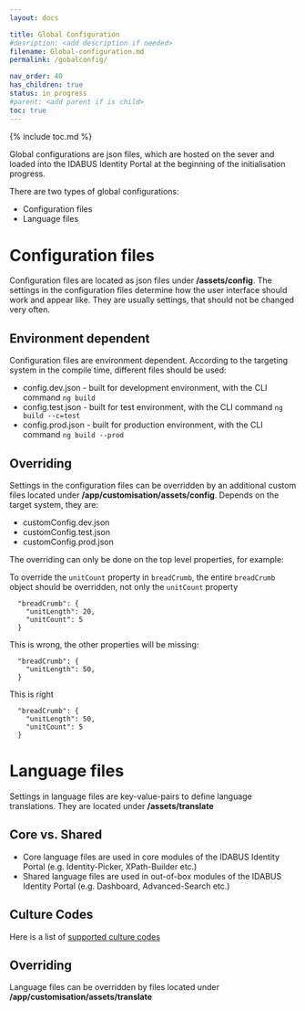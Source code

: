 ```yaml
---
layout: docs

title: Global Configuration
#desription: <add description if needed>
filename: Global-configuration.md
permalink: /gobalconfig/

nav_order: 40
has_children: true
status: in progress
#parent: <add parent if is child>
toc: true
---
```


{% include toc.md %}




Global configurations are json files, which are hosted on the sever and loaded into the IDABUS Identity Portal at the beginning of the initialisation progress.

There are two types of global configurations:
- Configuration files
- Language files

# Configuration files

Configuration files are located as json files under **/assets/config**. The settings in the configuration files determine how the user interface should work and appear like. They are usually settings, that should not be changed very often.

## Environment dependent

Configuration files are environment dependent. According to the targeting system in the compile time, different files should be used:

- config.dev.json - built for development environment, with the CLI command `ng build`
- config.test.json - built for test environment, with the CLI command `ng build --c=test`
- config.prod.json - built for production environment, with the CLI command `ng build --prod`

## Overriding

Settings in the configuration files can be overridden by an additional custom files located under **/app/customisation/assets/config**. Depends on the target system, they are:

- customConfig.dev.json
- customConfig.test.json
- customConfig.prod.json

The overriding can only be done on the top level properties, for example:

To override the `unitCount` property in `breadCrumb`, the entire `breadCrumb` object should be overridden, not only the `unitCount` property
```
  "breadCrumb": {
    "unitLength": 20,
    "unitCount": 5
  }
```
This is wrong, the other properties will be missing:
```
  "breadCrumb": {
    "unitLength": 50,
  }
```
This is right
```
  "breadCrumb": {
    "unitLength": 50,
    "unitCount": 5
  }
```

# Language files

Settings in language files are key-value-pairs to define language translations. They are located under **/assets/translate**

## Core vs. Shared

- Core language files are used in core modules of the IDABUS Identity Portal (e.g. Identity-Picker, XPath-Builder etc.)
- Shared language files are used in out-of-box modules of the IDABUS Identity Portal (e.g. Dashboard, Advanced-Search etc.)

## Culture Codes

Here is a list of [supported culture codes](https://learn.microsoft.com/en-us/bingmaps/rest-services/common-parameters-and-types/supported-culture-codes)

## Overriding

Language files can be overridden by files located under **/app/customisation/assets/translate**
